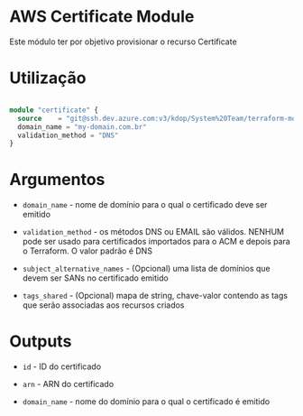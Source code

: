 # AWS Certificate Module

Este módulo ter por objetivo provisionar o recurso Certificate

# Utilização

```terraform

module "certificate" {
  source    = "git@ssh.dev.azure.com:v3/kdop/System%20Team/terraform-modules//provider/aws/certificate"
  domain_name = "my-domain.com.br"
  validation_method = "DNS"
}
```

# Argumentos

* `domain_name` - nome de domínio para o qual o certificado deve ser emitido

* `validation_method` - os métodos DNS ou EMAIL são válidos. NENHUM pode ser usado para certificados importados para o ACM e depois para o Terraform. O valor padrão é DNS

* `subject_alternative_names` - (Opcional) uma lista de domínios que devem ser SANs no certificado emitido

* `tags_shared` - (Opcional) mapa de string, chave-valor contendo as tags que serão associadas aos recursos criados

# Outputs

* `id` - ID do certificado

* `arn` - ARN do certificado

* `domain_name` - nome do domínio para o qual o certificado é emitido